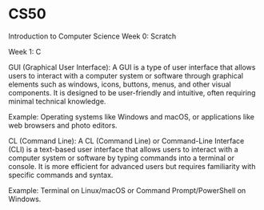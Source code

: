 # CS50
Introduction to Computer Science
Week 0: Scratch

Week 1: C

GUI (Graphical User Interface):
A GUI is a type of user interface that allows users to interact with a computer system or software through graphical elements such as windows, icons, buttons, menus, and other visual components. It is designed to be user-friendly and intuitive, often requiring minimal technical knowledge.

Example: Operating systems like Windows and macOS, or applications like web browsers and photo editors.

CL (Command Line):
A CL (Command Line) or Command-Line Interface (CLI) is a text-based user interface that allows users to interact with a computer system or software by typing commands into a terminal or console. It is more efficient for advanced users but requires familiarity with specific commands and syntax.

Example: Terminal on Linux/macOS or Command Prompt/PowerShell on Windows.
